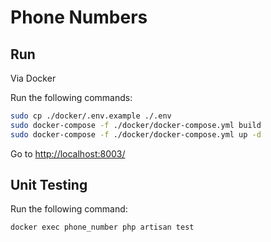 # Phone Numbers

## Run

Via Docker

Run the following commands:
``` bash
sudo cp ./docker/.env.example ./.env
sudo docker-compose -f ./docker/docker-compose.yml build
sudo docker-compose -f ./docker/docker-compose.yml up -d
```

Go to
[http://localhost:8003/][link]

[link]: http://localhost:8003/

## Unit Testing

Run the following command:
``` bash
docker exec phone_number php artisan test
```